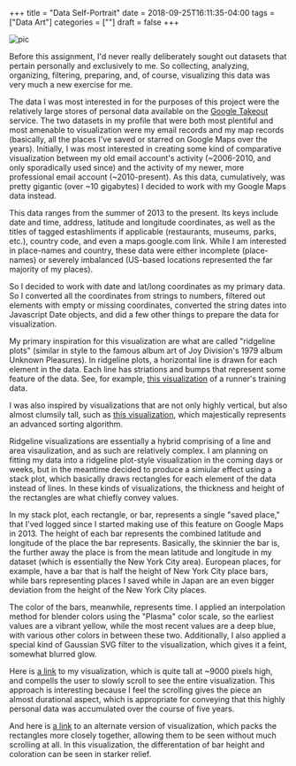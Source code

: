 +++
title = "Data Self-Portrait"
date = 2018-09-25T16:11:35-04:00
tags = ["Data Art"]
categories = [""]
draft = false
+++

![pic](/images/uploads/selfGif.gif)


Before this assignment, I'd never really deliberately sought out datasets that pertain personally and exclusively to me. So collecting, analyzing, organizing, filtering, preparing, and, of course, visualizing this data was very much a new exercise for me.

The data I was most interested in for the purposes of this project were the relatively large stores of personal data available on the [Google Takeout](https://en.wikipedia.org/wiki/Google_Takeout) service. The two datasets in my profile that were both most plentiful and most amenable to visualization were my email records and my map records (basically, all the places I've saved or starred on Google Maps over the years). Initially, I was most interested in creating some kind of comparative visualization between my old email account's activity (~2006-2010, and only sporadically used since) and the activity of my newer, more professional email account (~2010-present). As this data, cumulatively, was pretty gigantic (over ~10 gigabytes) I decided to work with my Google Maps data instead. 

This data ranges from the summer of 2013 to the present. Its keys include date and time, address, latitude and longitude coordinates, as well as the titles of tagged estashliments if applicable (restaurants, museums, parks, etc.), country code, and even a maps.google.com link. While I am interested in place-names and country, these data were either incomplete (place-names) or severely imbalanced (US-based locations represented the far majority of my places). 

So I decided to work with date and lat/long coordinates as my primary data. So I converted all the coordinates from strings to numbers, filtered out elements with empty or missing coordinates, converted the string dates into Javascript Date objects, and did a few other things to prepare the data for visualization.

My primary inspiration for this visualization are what are called "ridgeline plots" (similar in style to the famous album art of Joy Division's 1979 album Unknown Pleasures). In ridgeline plots, a horizontal line is drawn for each element in the data. Each line has striations and bumps that represent some feature of the data. See, for example, [this visualization](https://bl.ocks.org/pstuffa/1f2b6eeacd8500c2728a50872ba86b6f) of a runner's training data.

I was also inspired by visualizations that are not only highly vertical, but also almost clumsily tall, such as [this visualization](https://bl.ocks.org/mbostock/6dcc9a177065881b1bc4), which majestically represents an advanced sorting algorithm. 

Ridgeline visualizations are essentially a hybrid comprising of a line and area visaulization, and as such are relatively complex. I am planning on fitting my data into a ridgeline plot-style visualization in the coming days or weeks, but in the meantime decided to produce a simiular effect using a stack plot, which basically draws rectangles for each element of the data instead of lines. In these kinds of visualizations, the thickness and height of the rectangles are what chiefly convey values.

<!-- ![FullPic](/images/uploads/selfPortraitscreenShot.png) -->

In my stack plot, each rectangle, or bar, represents a single "saved place," that I'ved logged since I started making use of this feature on Google Maps in 2013. The height of each bar represents the combined latitude and longitude of the place the bar represents. Basically, the skinnier the bar is, the further away the place is from the mean latitude and longitude in my dataset (which is essentially the New York City area). European places, for example, have a bar that is half the height of New York City place bars, while bars representing places I saved while in Japan are an even bigger deviation from the height of the New York City places.

The color of the bars, meanwhile, represents time. I applied an interpolation method for blender colors using the "Plasma" color scale, so the earliest values are a vibrant yellow, while the most recent values are a deep blue, with various other colors in between these two. Additionally, I also applied a special kind of Gaussian SVG filter to the visualization, which gives it a feint, somewhat blurred glow.

Here is [a link](https://michaeljblum.github.io/SelfPortrait/) to my visualization, which is quite tall at ~9000 pixels high, and compells the user to slowly scroll to see the entire visualization. This approach is interesting because I feel the scrolling gives the piece an almost durational aspect, which is appropriate for conveying that this highly personal data was accumulated over the course of five years.

And here is [a link](https://michaeljblum.github.io/BandingPortrait/index.html) to an alternate version of visualization, which packs the rectangles more closely together, allowing them to be seen without much scrolling at all. In this visualization, the differentation of bar height and coloration can be seen in starker relief. 

